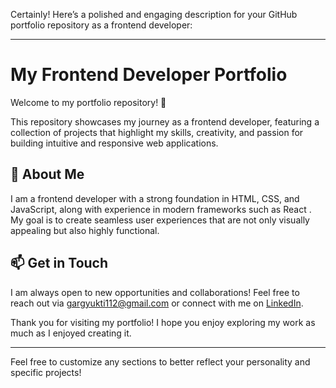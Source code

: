 Certainly! Here’s a polished and engaging description for your GitHub portfolio repository as a frontend developer:

---

# My Frontend Developer Portfolio

Welcome to my portfolio repository! 🌟

This repository showcases my journey as a frontend developer, featuring a collection of projects that highlight my skills, creativity, and passion for building intuitive and responsive web applications. 

## 🚀 About Me

I am a frontend developer with a strong foundation in HTML, CSS, and JavaScript, along with experience in modern frameworks such as React . My goal is to create seamless user experiences that are not only visually appealing but also highly functional.


## 📫 Get in Touch

I am always open to new opportunities and collaborations! Feel free to reach out via gargyukti112@gmail.com or connect with me on [LinkedIn](https://www.linkedin.com/in/yukti-garg-8397b4218/).

Thank you for visiting my portfolio! I hope you enjoy exploring my work as much as I enjoyed creating it. 

---

Feel free to customize any sections to better reflect your personality and specific projects!
